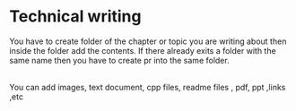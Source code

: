 # Technical writing

You have to create folder of the chapter or topic you are writing about then inside the folder add the contents. If there already exits a folder with the same name then you have to create pr into the same folder. 


<br>
You can add images, text document, cpp files, readme files , pdf, ppt ,links ,etc
